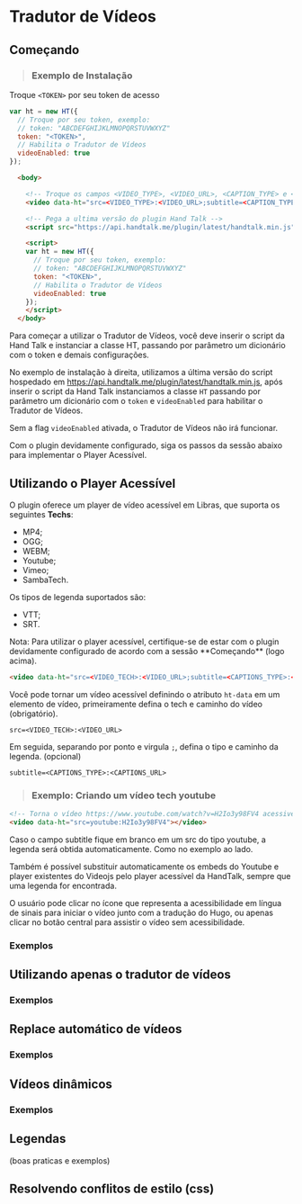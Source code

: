 # Tradutor de Vídeos

## Começando

> ### Exemplo de Instalação <br /> 
Troque `<TOKEN>` por seu token de acesso
 
```javascript
var ht = new HT({
  // Troque por seu token, exemplo:
  // token: "ABCDEFGHIJKLMNOPQRSTUVWXYZ"
  token: "<TOKEN>",
  // Habilita o Tradutor de Vídeos
  videoEnabled: true
});
```

```html
  <body>

    <!-- Troque os campos <VIDEO_TYPE>, <VIDEO_URL>, <CAPTION_TYPE> e <CAPTION_URL>, pelos dados solicitados-->
    <video data-ht="src=<VIDEO_TYPE>:<VIDEO_URL>;subtitle=<CAPTION_TYPE>:<CAPTION_URL>"></video>

    <!-- Pega a ultima versão do plugin Hand Talk -->
    <script src="https://api.handtalk.me/plugin/latest/handtalk.min.js"></script>

    <script>
    var ht = new HT({
      // Troque por seu token, exemplo:
      // token: "ABCDEFGHIJKLMNOPQRSTUVWXYZ"
      token: "<TOKEN>",
      // Habilita o Tradutor de Vídeos
      videoEnabled: true
    });
    </script>
  </body>
```

Para começar a utilizar o Tradutor de Vídeos, você deve inserir o script da Hand Talk e instanciar a classe HT, passando por parâmetro um dicionário com o token e demais configurações.

No exemplo de instalação à direita, utilizamos a última versão do script hospedado em https://api.handtalk.me/plugin/latest/handtalk.min.js, após inserir o script da Hand Talk instanciamos a classe `HT` passando por parâmetro um dicionário com o `token` e `videoEnabled` para habilitar o Tradutor de Vídeos.

Sem a flag `videoEnabled` ativada, o Tradutor de Vídeos não irá funcionar.

Com o plugin devidamente configurado, siga os passos da sessão abaixo para implementar o Player Acessível.

## Utilizando o Player Acessível

O plugin oferece um player de vídeo acessível em Libras, que suporta os seguintes **Techs**:

- MP4;
- OGG;
- WEBM;
- Youtube;
- Vimeo;
- SambaTech.

Os tipos de legenda suportados são:

- VTT;
- SRT.

<aside class="info">
Nota: Para utilizar o player acessível, certifique-se de estar com o plugin devidamente configurado de acordo com a sessão **Começando** (logo acima).
</aside>

```html
<video data-ht="src=<VIDEO_TECH>:<VIDEO_URL>;subtitle=<CAPTIONS_TYPE>:<CAPTIONS_URL>"></video>
```

Você pode tornar um vídeo acessível definindo o atributo `ht-data` em um elemento de vídeo, primeiramente defina o tech e caminho do vídeo (obrigatório).

`src=<VIDEO_TECH>:<VIDEO_URL>`

Em seguida, separando por ponto e virgula `;`, defina o tipo e caminho da legenda. (opcional)

`subtitle=<CAPTIONS_TYPE>:<CAPTIONS_URL>`

> ### Exemplo: Criando um vídeo **tech** youtube

```html
<!-- Torna o vídeo https://www.youtube.com/watch?v=H2Io3y98FV4 acessivel -->
<video data-ht="src=youtube:H2Io3y98FV4"></video>
```

Caso o campo subtitle fique em branco em um src do tipo youtube, a legenda será obtida automaticamente. Como no exemplo ao lado.
  
Também é possível substituir automaticamente os embeds do Youtube e player existentes do Videojs pelo player acessível da HandTalk, sempre que uma legenda for encontrada.

O usuário pode clicar no ícone que representa a acessibilidade em língua de sinais para iniciar o vídeo junto com a tradução do Hugo, ou apenas clicar no botão central para assistir o vídeo sem acessibilidade.

### Exemplos

## Utilizando apenas o tradutor de vídeos

### Exemplos

## Replace automático de vídeos

### Exemplos

## Vídeos dinâmicos

### Exemplos

## Legendas
(boas praticas e exemplos)

## Resolvendo conflitos de estilo (css)
